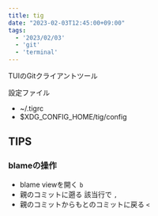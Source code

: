 ```yaml
---
title: tig
date: "2023-02-03T12:45:00+09:00"
tags:
  - '2023/02/03'
  - 'git'
  - 'terminal'
---
```


TUIのGitクライアントツール

設定ファイル

- ~/.tigrc
- $XDG_CONFIG_HOME/tig/config


## TIPS

### blameの操作

- blame viewを開く `b`
- 親のコミットに遡る 該当行で `,`
- 親のコミットからもとのコミットに戻る `<`
